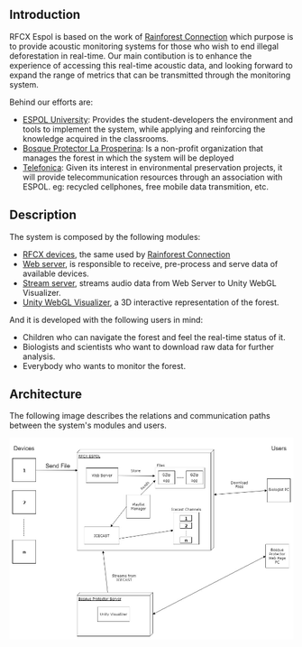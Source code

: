 ## Introduction
RFCX Espol is based on the work of [Rainforest Connection](https://rfcx.org/) which purpose is to provide acoustic monitoring systems for those who wish to end illegal deforestation in real-time. Our main contibution is to enhance the experience of accessing this real-time acoustic data, and looking forward to expand the range of metrics that can be transmitted through the monitoring system.

Behind our efforts are:
 - [ESPOL University](www.espol.edu.ec): Provides the student-developers the environment and tools to implement the system, while applying and reinforcing the knowledge acquired in the classrooms.
 - [Bosque Protector La Prosperina](http://www.bosqueprotector.espol.edu.ec/): Is a non-profit organization that manages the forest in which the system will be deployed
 - [Telefonica](http://fundaciontelefonica.com.ec/): Given its interest in environmental preservation projects, it will provide telecommunication resources through an association with ESPOL. eg: recycled cellphones, free mobile data transmition, etc.
 
## Description
The system is composed by the following modules:
 - [RFCX devices](rfcx-devices.md), the same used by [Rainforest Connection](https://rfcx.org/)
 - [Web server](rfcx-espol-web-server.md), is responsible to receive, pre-process and serve data of available devices.
 - [Stream server](rfcx-espol-stream-server.md), streams audio data from Web Server to Unity WebGL Visualizer.
 - [Unity WebGL Visualizer](rfcx-espol-visualizer.md), a 3D interactive representation of the forest.
 
 And it is developed with the following users in mind:
 - Children who can navigate the forest and feel the real-time status of it.
 - Biologists and scientists who want to download raw data for further analysis.
 - Everybody who wants to monitor the forest.

## Architecture
The following image describes the relations and communication paths between the system's modules and users.

![architecture](/img/RFCX-ESPOL%20Architecture.jpg "Architecture")

